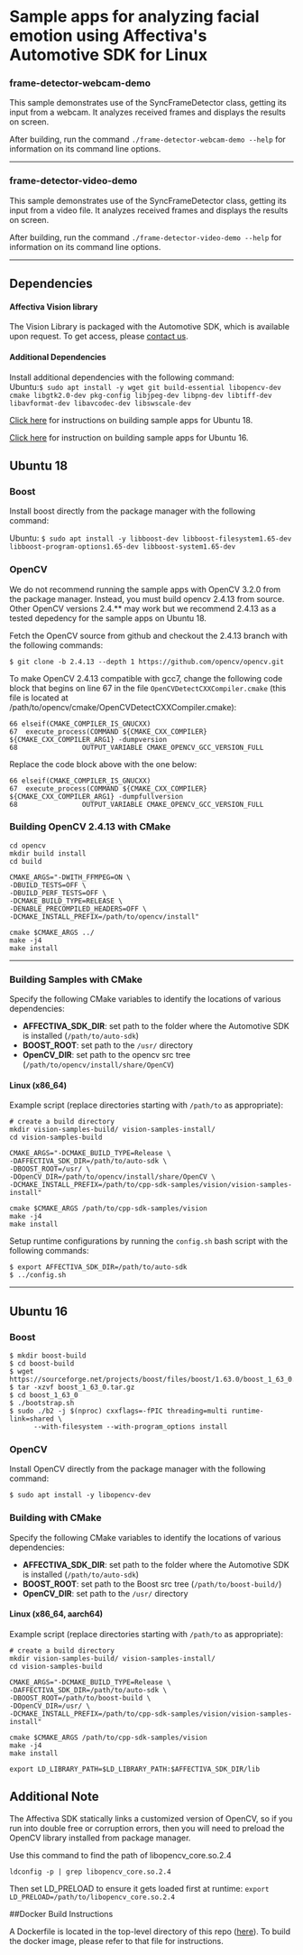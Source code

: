 # Sample apps for analyzing facial emotion using Affectiva's Automotive SDK for Linux
### frame-detector-webcam-demo

This sample demonstrates use of the SyncFrameDetector class, getting its input from a webcam. It analyzes received frames and displays the results on screen.

After building, run the command `./frame-detector-webcam-demo --help` for information on its command line options.

---

### frame-detector-video-demo

This sample demonstrates use of the SyncFrameDetector class, getting its input from a video file. It analyzes received frames and displays the results on screen.

After building, run the command `./frame-detector-video-demo --help` for information on its command line options.

---

## Dependencies

#### Affectiva Vision library

The Vision Library is packaged with the Automotive SDK, which is available upon request. To get access, please [contact us](https://auto.affectiva.com/).

#### Additional Dependencies

Install additional dependencies with the following command:  
Ubuntu:`$ sudo apt install -y wget git build-essential libopencv-dev cmake libgtk2.0-dev pkg-config libjpeg-dev libpng-dev libtiff-dev libavformat-dev libavcodec-dev libswscale-dev`  

[Click here](#ubuntu-18) for instructions on building sample apps for Ubuntu 18.

[Click here](#ubuntu-16) for instruction on building sample apps for Ubuntu 16.

## Ubuntu 18  

### Boost
Install boost directly from the package manager with the following command:   

Ubuntu: `$ sudo apt install -y libboost-dev libboost-filesystem1.65-dev libboost-program-options1.65-dev libboost-system1.65-dev`

### OpenCV  
We do not recommend running the sample apps with OpenCV 3.2.0 from the package manager. Instead, you must build opencv 2.4.13 from source. Other OpenCV versions 2.4.** may work but we recommend 2.4.13 as a tested depedency for the sample apps on Ubuntu 18.

Fetch the OpenCV source from github and checkout the 2.4.13 branch with the following commands:

`$ git clone -b 2.4.13 --depth 1 https://github.com/opencv/opencv.git` <br/>

To make OpenCV 2.4.13 compatible with gcc7, change the following code block that begins on line 67 in the file `OpenCVDetectCXXCompiler.cmake` (this file is located at /path/to/opencv/cmake/OpenCVDetectCXXCompiler.cmake):   

```
66 elseif(CMAKE_COMPILER_IS_GNUCXX)
67  execute_process(COMMAND ${CMAKE_CXX_COMPILER} ${CMAKE_CXX_COMPILER_ARG1} -dumpversion
68                OUTPUT_VARIABLE CMAKE_OPENCV_GCC_VERSION_FULL

```

Replace the code block above with the one below:

```
66 elseif(CMAKE_COMPILER_IS_GNUCXX)
67  execute_process(COMMAND ${CMAKE_CXX_COMPILER} ${CMAKE_CXX_COMPILER_ARG1} -dumpfullversion
68                OUTPUT_VARIABLE CMAKE_OPENCV_GCC_VERSION_FULL

```


### Building OpenCV 2.4.13 with CMake

```
cd opencv
mkdir build install
cd build

CMAKE_ARGS="-DWITH_FFMPEG=ON \
-DBUILD_TESTS=OFF \
-DBUILD_PERF_TESTS=OFF \
-DCMAKE_BUILD_TYPE=RELEASE \
-DENABLE_PRECOMPILED_HEADERS=OFF \
-DCMAKE_INSTALL_PREFIX=/path/to/opencv/install"

cmake $CMAKE_ARGS ../
make -j4
make install
```
----
### Building Samples with CMake

Specify the following CMake variables to identify the locations of various dependencies:

- **AFFECTIVA_SDK_DIR**: set path to the folder where the Automotive SDK is installed (`/path/to/auto-sdk`)
- **BOOST_ROOT**: set path to the `/usr/` directory
- **OpenCV_DIR**: set path to the opencv src tree (`/path/to/opencv/install/share/OpenCV`)

#### Linux (x86_64)

Example script (replace directories starting with `/path/to` as appropriate):  
```
# create a build directory
mkdir vision-samples-build/ vision-samples-install/
cd vision-samples-build

CMAKE_ARGS="-DCMAKE_BUILD_TYPE=Release \
-DAFFECTIVA_SDK_DIR=/path/to/auto-sdk \
-DBOOST_ROOT=/usr/ \
-DOpenCV_DIR=/path/to/opencv/install/share/OpenCV \
-DCMAKE_INSTALL_PREFIX=/path/to/cpp-sdk-samples/vision/vision-samples-install"

cmake $CMAKE_ARGS /path/to/cpp-sdk-samples/vision
make -j4
make install

```
Setup runtime configurations by running the `config.sh` bash script with the following commands:
```
$ export AFFECTIVA_SDK_DIR=/path/to/auto-sdk
$ ../config.sh

```

---

## Ubuntu 16

### Boost
```
$ mkdir boost-build
$ cd boost-build
$ wget https://sourceforge.net/projects/boost/files/boost/1.63.0/boost_1_63_0.tar.gz
$ tar -xzvf boost_1_63_0.tar.gz
$ cd boost_1_63_0
$ ./bootstrap.sh
$ sudo ./b2 -j $(nproc) cxxflags=-fPIC threading=multi runtime-link=shared \
      --with-filesystem --with-program_options install
```

### OpenCV
Install OpenCV directly from the package manager with the following command:

`$ sudo apt install -y libopencv-dev`

### Building with CMake

Specify the following CMake variables to identify the locations of various dependencies:

- **AFFECTIVA_SDK_DIR**: set path to the folder where the Automotive SDK is installed (`/path/to/auto-sdk`)
- **BOOST_ROOT**: set path to the Boost src tree (`/path/to/boost-build/`)
- **OpenCV_DIR**: set path to the `/usr/` directory


#### Linux (x86_64, aarch64)

Example script (replace directories starting with `/path/to` as appropriate):
```
# create a build directory
mkdir vision-samples-build/ vision-samples-install/
cd vision-samples-build

CMAKE_ARGS="-DCMAKE_BUILD_TYPE=Release \
-DAFFECTIVA_SDK_DIR=/path/to/auto-sdk \
-DBOOST_ROOT=/path/to/boost-build \
-DOpenCV_DIR=/usr/ \
-DCMAKE_INSTALL_PREFIX=/path/to/cpp-sdk-samples/vision/vision-samples-install"

cmake $CMAKE_ARGS /path/to/cpp-sdk-samples/vision
make -j4
make install

export LD_LIBRARY_PATH=$LD_LIBRARY_PATH:$AFFECTIVA_SDK_DIR/lib
```

## Additional Note

The Affectiva SDK statically links a customized version of OpenCV, so if you run into double free or corruption errors, then you will need to preload the OpenCV library installed from package manager.

Use this command to find the path of libopencv_core.so.2.4

`ldconfig -p | grep libopencv_core.so.2.4`

Then set LD_PRELOAD to ensure it gets loaded first at runtime:
`export LD_PRELOAD=/path/to/libopencv_core.so.2.4`


##Docker Build Instructions

A Dockerfile is located in the top-level directory of this repo ([here](../Dockerfile)). To build the docker image, please refer to that file for instructions.
